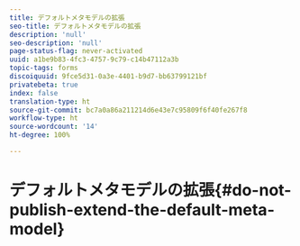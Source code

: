```yaml
---
title: デフォルトメタモデルの拡張
seo-title: デフォルトメタモデルの拡張
description: 'null'
seo-description: 'null'
page-status-flag: never-activated
uuid: a1be9b83-4fc3-4757-9c79-c14b47112a3b
topic-tags: forms
discoiquuid: 9fce5d31-0a3e-4401-b9d7-bb63799121bf
privatebeta: true
index: false
translation-type: ht
source-git-commit: bc7a0a86a211214d6e43e7c95809f6f40fe267f8
workflow-type: ht
source-wordcount: '14'
ht-degree: 100%

---
```



# デフォルトメタモデルの拡張{#do-not-publish-extend-the-default-meta-model}

<!--
[DO NOT PUBLISH] 
-->